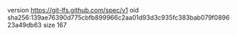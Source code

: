 version https://git-lfs.github.com/spec/v1
oid sha256:139ae76390d775cbfb899966c2aa01d93d3c935fc383bab079f089623a49db63
size 167

